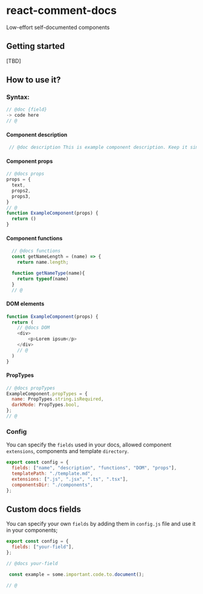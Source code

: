# react-comment-docs

Low-effort self-documented components

## Getting started

[TBD]

## How to use it? 

### Syntax:

```javascript
// @doc {field}
-> code here
// @ 
```
#### Component description
```javascript
 // @doc description This is example component description. Keep it simple and easy to understand, try to describe all the component logic. @
```

#### Component props
```javascript
// @docs props
props = { 
  text,
  props2,
  props3,
}
// @
function ExampleComponent(props) {
  return ()
}
```


#### Component functions 
```javascript
  // @docs functions
  const getNameLength = (name) => {
    return name.length;

  function getNameType(name){
    return typeof(name)  
  }
  // @
```

#### DOM elements
```javascript
function ExampleComponent(props) {
  return (
    // @docs DOM
    <div>
        <p>Lorem ipsum</p>
    </div>
    // @
  )
}
```

#### PropTypes
```javascript
// @docs propTypes
ExampleComponent.propTypes = {
  name: PropTypes.string.isRequired,
  darkMode: PropTypes.bool,
};
// @
```

### Config 
You can specify the `fields` used in your docs, allowed component `extensions`, components and template `directory`.
```javascript
export const config = {
  fields: ["name", "description", "functions", "DOM", "props"],
  templatePath: "./template.md",
  extensions: [".js", ".jsx", ".ts", ".tsx"],
  componentsDir: "./components",
};

```

## Custom docs fields
You can specify your own `fields` by adding them in `config.js` file and use it in your components; 
```javascript
export const config = {
  fields: ["your-field"],
};
```
```javascript
// @docs your-field

 const example = some.important.code.to.document();

// @
```

